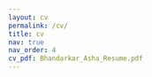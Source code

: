 ```yaml
---
layout: cv
permalink: /cv/
title: cv
nav: true
nav_order: 4
cv_pdf: Bhandarkar_Asha_Resume.pdf
---
```

